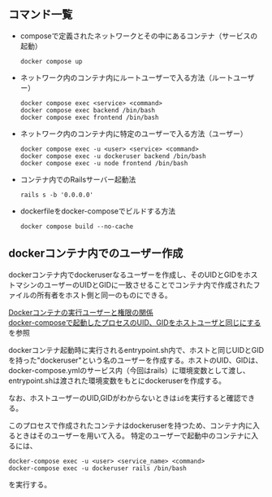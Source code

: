 ## コマンド一覧
- composeで定義されたネットワークとその中にあるコンテナ（サービスの起動）  

  ```
  docker compose up
  ```
- ネットワーク内のコンテナ内にルートユーザーで入る方法（ルートユーザー）  

  ```
  docker compose exec <service> <command>
  docker compose exec backend /bin/bash
  docker compose exec frontend /bin/bash
  ```
- ネットワーク内のコンテナ内に特定のユーザーで入る方法（ユーザー）  
  ```
  docker compose exec -u <user> <service> <command>
  docker compose exec -u dockeruser backend /bin/bash
  docker compose exec -u node frontend /bin/bash
  ```
- コンテナ内でのRailsサーバー起動法  
  ```
  rails s -b '0.0.0.0'
  ```

- dockerfileをdocker-composeでビルドする方法  
  ```
  docker compose build --no-cache
  ```

## dockerコンテナ内でのユーザー作成
dockerコンテナ内でdockeruserなるユーザーを作成し、そのUIDとGIDをホストマシンのユーザーのUIDとGIDに一致させることでコンテナ内で作成されたファイルの所有者をホスト側と同一のものにできる。

[Dockerコンテナの実行ユーザーと権限の関係](https://qiita.com/yitakura731/items/36a2ba117ccbc8792aa7)  
[docker-composeで起動したプロセスのUID、GIDをホストユーザと同じにする](https://qiita.com/shun_xx/items/5608e553a16d94afacd2)  
を参照

dockerコンテナ起動時に実行されるentrypoint.sh内で、ホストと同じUIDとGIDを持った"dockeruser"という名のユーザーを作成する。ホストのUID、GIDは、docker-compose.ymlのサービス内（今回はrails）に環境変数として渡し、entrypoint.shは渡された環境変数をもとにdockeruserを作成する。

なお、ホストユーザーのUID,GIDがわからないときは```id```を実行すると確認できる。

このプロセスで作成されたコンテナはdockeruserを持つため、コンテナ内に入るときはそのユーザーを用いて入る。
特定のユーザーで起動中のコンテナに入るには、
```
docker-compose exec -u <user> <service_name> <command>
docker-compose exec -u dockeruser rails /bin/bash
```

を実行する。